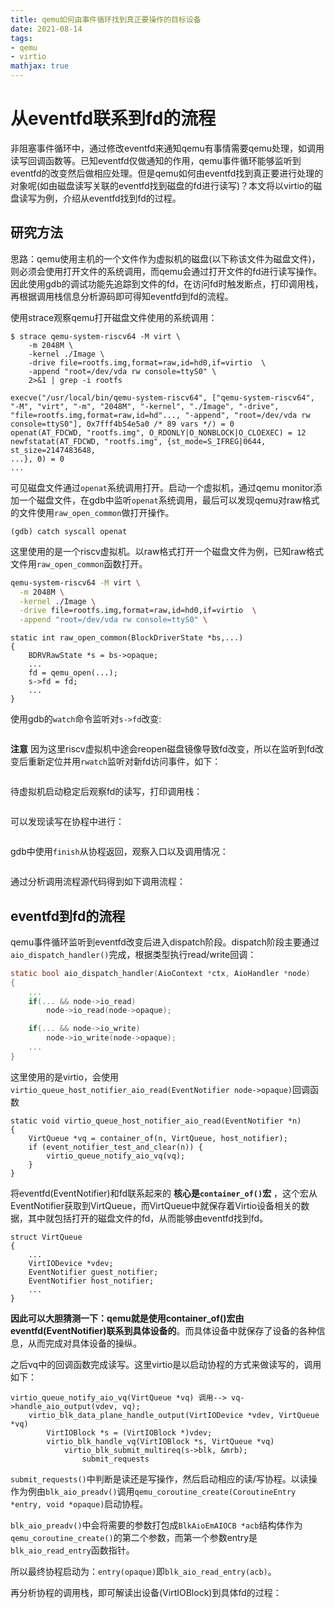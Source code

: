 ```yaml
---
title: qemu如何由事件循环找到真正要操作的目标设备
date: 2021-08-14
tags: 
- qemu
- virtio
mathjax: true
---
```


# 从eventfd联系到fd的流程

非阻塞事件循环中，通过修改eventfd来通知qemu有事情需要qemu处理，如调用读写回调函数等。已知eventfd仅做通知的作用，qemu事件循环能够监听到eventfd的改变然后做相应处理。但是qemu如何由eventfd找到真正要进行处理的对象呢(如由磁盘读写关联的eventfd找到磁盘的fd进行读写)？本文将以virtio的磁盘读写为例，介绍从eventfd找到fd的过程。


## 研究方法

思路：qemu使用主机的一个文件作为虚拟机的磁盘(以下称该文件为磁盘文件)，则必须会使用打开文件的系统调用，而qemu会通过打开文件的fd进行读写操作。因此使用gdb的调试功能先追踪到文件的fd，在访问fd时触发断点，打印调用栈，再根据调用栈信息分析源码即可得知eventfd到fd的流程。

使用strace观察qemu打开磁盘文件使用的系统调用：

```
$ strace qemu-system-riscv64 -M virt \
	-m 2048M \
	-kernel ./Image \
	-drive file=rootfs.img,format=raw,id=hd0,if=virtio  \
	-append "root=/dev/vda rw console=ttyS0" \
	2>&1 | grep -i rootfs

execve("/usr/local/bin/qemu-system-riscv64", ["qemu-system-riscv64", "-M", "virt", "-m", "2048M", "-kernel", "./Image", "-drive", "file=rootfs.img,format=raw,id=hd"..., "-append", "root=/dev/vda rw console=ttyS0"], 0x7fff4b54e5a0 /* 89 vars */) = 0
openat(AT_FDCWD, "rootfs.img", O_RDONLY|O_NONBLOCK|O_CLOEXEC) = 12
newfstatat(AT_FDCWD, "rootfs.img", {st_mode=S_IFREG|0644, st_size=2147483648,
...}, 0) = 0
...
```

可见磁盘文件通过`openat`系统调用打开。启动一个虚拟机，通过qemu monitor添加一个磁盘文件，在gdb中监听`openat`系统调用，最后可以发现qemu对raw格式的文件使用`raw_open_common`做打开操作。

```
(gdb) catch syscall openat
```

这里使用的是一个riscv虚拟机。以raw格式打开一个磁盘文件为例，已知raw格式文件用`raw_open_common`函数打开。

```sh
qemu-system-riscv64 -M virt \
  -m 2048M \
  -kernel ./Image \
  -drive file=rootfs.img,format=raw,id=hd0,if=virtio  \
  -append "root=/dev/vda rw console=ttyS0" \
```

```
static int raw_open_common(BlockDriverState *bs,...)
{
    BDRVRawState *s = bs->opaque;
	...
	fd = qemu_open(...);
	s->fd = fd;
	...
}
```

使用gdb的`watch`命令监听对`s->fd`改变:

<img src="https://raw.githubusercontent.com/66RING/66RING/master/.github/images/virtio_rw/watch_fd.png" alt="">


**注意** 因为这里riscv虚拟机中途会reopen磁盘镜像导致fd改变，所以在监听到fd改变后重新定位并用`rwatch`监听对新fd访问事件，如下：

<img src="https://raw.githubusercontent.com/66RING/66RING/master/.github/images/virtio_rw/reopen.png" alt="">

待虚拟机启动稳定后观察fd的读写，打印调用栈：

<img src="https://raw.githubusercontent.com/66RING/66RING/master/.github/images/virtio_rw/bt_snipt.png" alt="">

可以发现读写在协程中进行：

<img src="https://raw.githubusercontent.com/66RING/66RING/master/.github/images/virtio_rw/bt_comp.png" alt="">

gdb中使用`finish`从协程返回，观察入口以及调用情况：

<img src="https://raw.githubusercontent.com/66RING/66RING/master/.github/images/virtio_rw/handler.png" alt="">

通过分析调用流程源代码得到如下调用流程：


## eventfd到fd的流程

qemu事件循环监听到eventfd改变后进入dispatch阶段。dispatch阶段主要通过`aio_dispatch_handler()`完成，根据类型执行read/write回调：

```c
static bool aio_dispatch_handler(AioContext *ctx, AioHandler *node)
{
	...
	if(... && node->io_read)
		node->io_read(node->opaque);

	if(... && node->io_write)
		node->io_write(node->opaque);
	...
}
```

这里使用的是virtio，会使用`virtio_queue_host_notifier_aio_read(EventNotifier node->opaque)`回调函数

```
static void virtio_queue_host_notifier_aio_read(EventNotifier *n)
{
    VirtQueue *vq = container_of(n, VirtQueue, host_notifier);
    if (event_notifier_test_and_clear(n)) {
        virtio_queue_notify_aio_vq(vq);
    }
}
```

将eventfd(EventNotifier)和fd联系起来的 **核心是`container_of()`宏** ，这个宏从EventNotifier获取到VirtQueue，而VirtQueue中就保存着Virtio设备相关的数据，其中就包括打开的磁盘文件的fd，从而能够由eventfd找到fd。

```
struct VirtQueue
{
	...
	VirtIODevice *vdev;
    EventNotifier guest_notifier;
    EventNotifier host_notifier;
	...
}
```

**因此可以大胆猜测一下：qemu就是使用container_of()宏由eventfd(EventNotifier)联系到具体设备的**。而具体设备中就保存了设备的各种信息，从而完成对具体设备的操纵。

之后vq中的回调函数完成读写。这里virtio是以启动协程的方式来做读写的，调用如下：

```
virtio_queue_notify_aio_vq(VirtQueue *vq) 调用--> vq->handle_aio_output(vdev, vq);
	virtio_blk_data_plane_handle_output(VirtIODevice *vdev, VirtQueue *vq)
		VirtIOBlock *s = (VirtIOBlock *)vdev;
		virtio_blk_handle_vq(VirtIOBlock *s, VirtQueue *vq)
			virtio_blk_submit_multireq(s->blk, &mrb);
				submit_requests
```

`submit_requests()`中判断是读还是写操作，然后启动相应的读/写协程。以读操作为例由`blk_aio_preadv()`调用`qemu_coroutine_create(CoroutineEntry *entry, void *opaque)`启动协程。

`blk_aio_preadv()`中会将需要的参数打包成`BlkAioEmAIOCB *acb`结构体作为`qemu_coroutine_create()`的第二个参数，而第一个参数entry是`blk_aio_read_entry`函数指针。

所以最终协程启动为：`entry(opaque)`即`blk_aio_read_entry(acb)`。

再分析协程的调用栈，即可解读出设备(VirtIOBlock)到具体fd的过程：

<img src="https://raw.githubusercontent.com/66RING/66RING/master/.github/images/virtio_rw/bt_comp.png" alt="">


